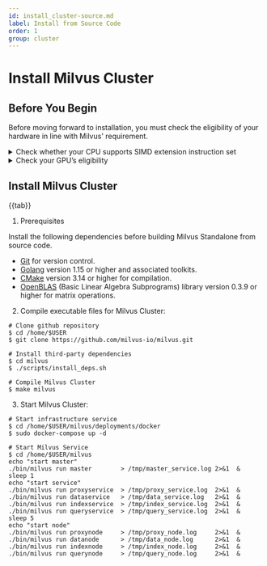 ```yaml
---
id: install_cluster-source.md
label: Install from Source Code
order: 1
group: cluster
---
```


# Install Milvus Cluster

## Before You Begin

Before moving forward to installation, you must check the eligibility of your hardware in line with Milvus' requirement.


<details><summary>Check whether your CPU supports SIMD extension instruction set</summary>

{{fragments/cpu_support.md}}
</details>

<details><summary>Check your GPU’s eligibility</summary>
Milvus Cluster supports GPU acceleration on floating vectors. 
{{fragments/gpu_support.md}}
</details>

## Install Milvus Cluster

{{tab}}

1. Prerequisites

Install the following dependencies before building Milvus Standalone from source code.

- [Git](https://git-scm.com/book/en/v2/Getting-Started-Installing-Git) for version control.
- [Golang](https://golang.org/doc/install) version 1.15 or higher and associated toolkits.
- [CMake](https://cmake.org/install/) version 3.14 or higher for compilation.
- [OpenBLAS](https://github.com/xianyi/OpenBLAS/wiki/Installation-Guide) (Basic Linear Algebra Subprograms) library version 0.3.9 or higher for matrix operations.

2. Compile executable files for Milvus Cluster:

```
# Clone github repository
$ cd /home/$USER
$ git clone https://github.com/milvus-io/milvus.git

# Install third-party dependencies
$ cd milvus
$ ./scripts/install_deps.sh

# Compile Milvus Cluster
$ make milvus
```

3. Start Milvus Cluster:
```
# Start infrastructure service
$ cd /home/$USER/milvus/deployments/docker
$ sudo docker-compose up -d

# Start Milvus Service
$ cd /home/$USER/milvus
echo "start master"
./bin/milvus run master        > /tmp/master_service.log 2>&1  &
sleep 1
echo "start service"
./bin/milvus run proxyservice  > /tmp/proxy_service.log  2>&1  &
./bin/milvus run dataservice   > /tmp/data_service.log   2>&1  &
./bin/milvus run indexservice  > /tmp/index_service.log  2>&1  &
./bin/milvus run queryservice  > /tmp/query_service.log  2>&1  &
sleep 5
echo "start node"
./bin/milvus run proxynode     > /tmp/proxy_node.log     2>&1  &
./bin/milvus run datanode      > /tmp/data_node.log      2>&1  &
./bin/milvus run indexnode     > /tmp/index_node.log     2>&1  &
./bin/milvus run querynode     > /tmp/query_node.log     2>&1  &
```
